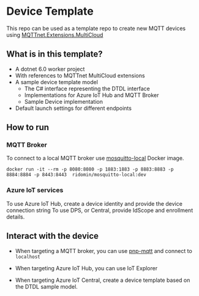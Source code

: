 # Device Template

This repo can be used as a template repo to create new MQTT devices using [MQTTnet.Extensions.MultiCloud](https://github.com/iotmodels/MQTTnet.Extensions.MultiCloud)

## What is in this template?

- A dotnet 6.0 worker project
- With references to MQTTnet MultiCloud extensions
- A sample device template model
  - The C# interface representing the DTDL interface
  - Implementations for Azure IoT Hub and MQTT Broker
  - Sample Device implementation
- Default launch settings for different endpoints

## How to run

### MQTT Broker
To connect to a local MQTT broker use [mosquitto-local](https://github.com/ridomin/mosquitto-local) Docker image.

```
docker run -it --rm -p 8080:8080 -p 1883:1883 -p 8883:8883 -p 8884:8884 -p 8443:8443  ridomin/mosquitto-local:dev
```

### Azure IoT services

To use Azure IoT Hub, create a device identity and provide the device connection string
To use DPS, or Central, provide IdScope and enrollment details.

## Interact with the device

- When targeting a MQTT broker, you can use [pnp-mqtt](https://iotmodels.github.io/pnp-mqtt/) and connect to `localhost`

- When targeting Azure IoT Hub, you can use IoT Explorer
- When targeting Azure IoT Central, create a device template based on the DTDL sample model.